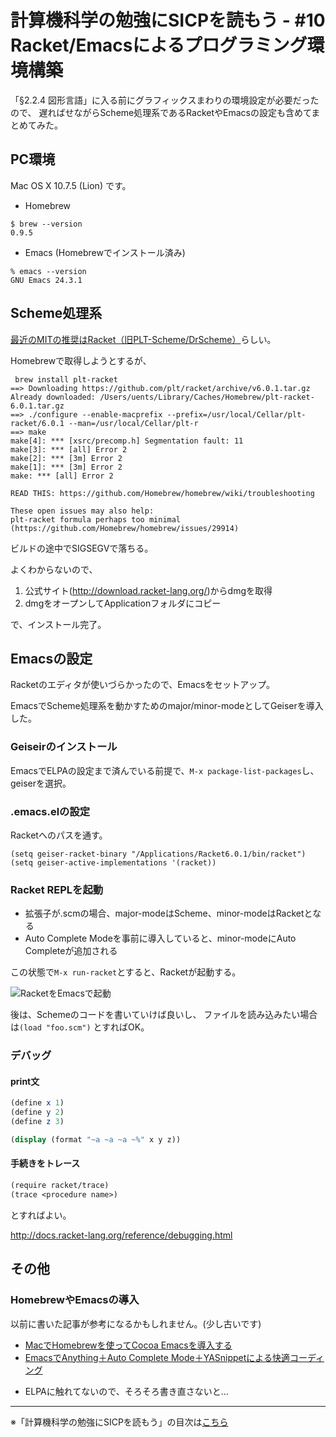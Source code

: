 計算機科学の勉強にSICPを読もう - #10 Racket/Emacsによるプログラミング環境構築
======================================

「§2.2.4 図形言語」に入る前にグラフィックスまわりの環境設定が必要だったので、
遅ればせながらScheme処理系であるRacketやEmacsの設定も含めてまとめてみた。

PC環境
--------------------------------

Mac OS X 10.7.5 (Lion) です。

- Homebrew
```
$ brew --version
0.9.5
```

- Emacs (Homebrewでインストール済み)
```
% emacs --version
GNU Emacs 24.3.1
```

Scheme処理系
--------------------------------

[最近のMITの推奨はRacket（旧PLT-Scheme/DrScheme）](http://cl.naist.jp/index.php?SICP%CA%D9%B6%AF%B2%F1)らしい。

Homebrewで取得しようとするが、

```
 brew install plt-racket
==> Downloading https://github.com/plt/racket/archive/v6.0.1.tar.gz
Already downloaded: /Users/uents/Library/Caches/Homebrew/plt-racket-6.0.1.tar.gz
==> ./configure --enable-macprefix --prefix=/usr/local/Cellar/plt-racket/6.0.1 --man=/usr/local/Cellar/plt-r
==> make
make[4]: *** [xsrc/precomp.h] Segmentation fault: 11
make[3]: *** [all] Error 2
make[2]: *** [3m] Error 2
make[1]: *** [3m] Error 2
make: *** [all] Error 2

READ THIS: https://github.com/Homebrew/homebrew/wiki/troubleshooting

These open issues may also help:
plt-racket formula perhaps too minimal (https://github.com/Homebrew/homebrew/issues/29914)
```

ビルドの途中でSIGSEGVで落ちる。

よくわからないので、

1. 公式サイト(http://download.racket-lang.org/)からdmgを取得
2. dmgをオープンしてApplicationフォルダにコピー

で、インストール完了。


Emacsの設定
--------------------------------

Racketのエディタが使いづらかったので、Emacsをセットアップ。

EmacsでScheme処理系を動かすためのmajor/minor-modeとしてGeiserを導入した。

### Geiseirのインストール

EmacsでELPAの設定まで済んでいる前提で、```M-x package-list-packages```し、geiserを選択。

### .emacs.elの設定

Racketへのパスを通す。

```elisp
(setq geiser-racket-binary "/Applications/Racket6.0.1/bin/racket")
(setq geiser-active-implementations '(racket))
```

### Racket REPLを起動

- 拡張子が.scmの場合、major-modeはScheme、minor-modeはRacketとなる
- Auto Complete Modeを事前に導入していると、minor-modeにAuto Completeが追加される

この状態で```M-x run-racket```とすると、Racketが起動する。

![RacketをEmacsで起動](https://farm3.staticflickr.com/2929/14423624370_8f74e98a57_o_d.png)

後は、Schemeのコードを書いていけば良いし、
ファイルを読み込みたい場合は```(load "foo.scm")``` とすればOK。

### デバッグ

#### print文

```scheme
(define x 1)
(define y 2)
(define z 3)

(display (format "~a ~a ~a ~%" x y z))
```

#### 手続きをトレース

```scheme
(require racket/trace)
(trace <procedure name>)
```

とすればよい。

http://docs.racket-lang.org/reference/debugging.html


その他
--------------------------------

### HomebrewやEmacsの導入

以前に書いた記事が参考になるかもしれません。(少し古いです)

- [MacでHomebrewを使ってCocoa Emacsを導入する](/entry/20120303/1330745761)
- [EmacsでAnything＋Auto Complete Mode＋YASnippetによる快適コーディング](/entry/20120311/1331468314)
 + ELPAに触れてないので、そろそろ書き直さないと...

--------------------------------

※「計算機科学の勉強にSICPを読もう」の目次は[こちら](./000-index.md)

